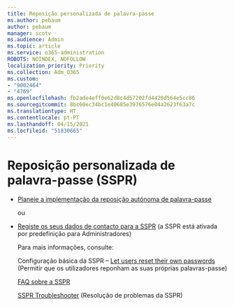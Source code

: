 ```yaml
---
title: Reposição personalizada de palavra-passe
ms.author: pebaum
author: pebaum
manager: scotv
ms.audience: Admin
ms.topic: article
ms.service: o365-administration
ROBOTS: NOINDEX, NOFOLLOW
localization_priority: Priority
ms.collection: Adm_O365
ms.custom:
- "9002464"
- "4769"
ms.openlocfilehash: fb2ade4eff0e62d8c4d57202fd4420d564e5cc86
ms.sourcegitcommit: 8bc60ec34bc1e40685e3976576e04a2623f63a7c
ms.translationtype: HT
ms.contentlocale: pt-PT
ms.lasthandoff: 04/15/2021
ms.locfileid: "51830665"
---
```

# <a name="self-service-password-reset-sspr"></a>Reposição personalizada de palavra-passe (SSPR)

- [Planeie a implementação da reposição autónoma de palavra-passe](https://go.microsoft.com/fwlink/?linkid=2142944)  

    ou
- [Registe os seus dados de contacto para a SSPR](https://go.microsoft.com/fwlink/?linkid=849451) (a SSPR está ativada por predefinição para Administradores)

    Para mais informações, consulte:

    Configuração básica da SSPR – [Let users reset their own passwords](https://docs.microsoft.com/microsoft-365/admin/add-users/let-users-reset-passwords) (Permitir que os utilizadores reponham as suas próprias palavras-passe)

    [FAQ sobre a SSPR](https://docs.microsoft.com/azure/active-directory/authentication/active-directory-passwords-faq)

    [SSPR Troubleshooter](https://docs.microsoft.com/azure/active-directory/authentication/active-directory-passwords-troubleshoot) (Resolução de problemas da SSPR)
